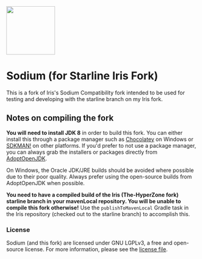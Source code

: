 <img src="src/main/resources/assets/sodium/icon.png" width="128">

# Sodium (for Starline Iris Fork)

This is a fork of Iris's Sodium Compatibility fork intended to be used for testing and developing with the starline branch on my Iris fork.

## Notes on compiling the fork

**You will need to install JDK 8** in order to build this fork. You can either install this through
a package manager such as [Chocolatey](https://chocolatey.org/) on Windows or [SDKMAN!](https://sdkman.io/) on other
platforms. If you'd prefer to not use a package manager, you can always grab the installers or packages directly from
[AdoptOpenJDK](https://adoptopenjdk.net/).

On Windows, the Oracle JDK/JRE builds should be avoided where possible due to their poor quality. Always prefer using
the open-source builds from AdoptOpenJDK when possible.

**You need to have a compiled build of the Iris (The-HyperZone fork) starline branch in your mavenLocal repository. You will be unable to compile this fork otherwise!** Use the `publishToMavenLocal` Gradle task in the Iris repository (checked out to the starline branch) to accomplish this.

### License

Sodium (and this fork) are licensed under GNU LGPLv3, a free and open-source license. For more information, please see the
[license file](https://github.com/CaffeineMC/sodium-fabric/blob/1.16.x/dev/LICENSE.txt).
